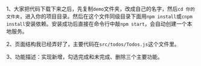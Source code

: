 1、大家把代码下载下来之后，先复制`demo`文件夹，改成自己的名字，然后`cd 你的文件夹`，进入你的项目目录。然后在这个文件同级目录下面用`npm install`或`cnpm install`安装依赖。安装成功后直接在命令行中敲`npm start`，会自动创建一个本地服务。

2、页面结构我已经弄好了，主要代码在`src/todos/Todos.js`这个文件里。

3、功能描述：实现新增，勾选完成和未完成、删除三个主要功能。

